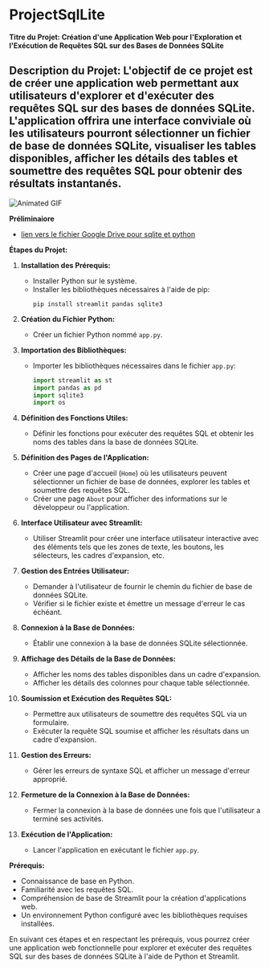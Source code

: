 # ProjectSqlLite
**Titre du Projet: Création d'une Application Web pour l'Exploration et l'Exécution de Requêtes SQL sur des Bases de Données SQLite**

**Description du Projet:**
L'objectif de ce projet est de créer une application web permettant aux utilisateurs d'explorer et d'exécuter des requêtes SQL sur des bases de données SQLite. L'application offrira une interface conviviale où les utilisateurs pourront sélectionner un fichier de base de données SQLite, visualiser les tables disponibles, afficher les détails des tables et soumettre des requêtes SQL pour obtenir des résultats instantanés.
---


![Animated GIF](https://example.com/animated.gif)

**Préliminaiore**
* [lien vers le fichier Google Drive pour sqlite et python](https://drive.google.com/file/d/158QczWn-TwY6TlCo87qZr54FS2iq3376/view?usp=sharing)

**Étapes du Projet:**

1. **Installation des Prérequis:**
   - Installer Python sur le système.
   - Installer les bibliothèques nécessaires à l'aide de pip:
     ```
     pip install streamlit pandas sqlite3
     ```

2. **Création du Fichier Python:**
   - Créer un fichier Python nommé `app.py`.

3. **Importation des Bibliothèques:**
   - Importer les bibliothèques nécessaires dans le fichier `app.py`:
     ```python
     import streamlit as st
     import pandas as pd
     import sqlite3
     import os
     ```

4. **Définition des Fonctions Utiles:**
   - Définir les fonctions pour exécuter des requêtes SQL et obtenir les noms des tables dans la base de données SQLite.

5. **Définition des Pages de l'Application:**
   - Créer une page d'accueil (`Home`) où les utilisateurs peuvent sélectionner un fichier de base de données, explorer les tables et soumettre des requêtes SQL.
   - Créer une page `About` pour afficher des informations sur le développeur ou l'application.

6. **Interface Utilisateur avec Streamlit:**
   - Utiliser Streamlit pour créer une interface utilisateur interactive avec des éléments tels que les zones de texte, les boutons, les sélecteurs, les cadres d'expansion, etc.

7. **Gestion des Entrées Utilisateur:**
   - Demander à l'utilisateur de fournir le chemin du fichier de base de données SQLite.
   - Vérifier si le fichier existe et émettre un message d'erreur le cas échéant.

8. **Connexion à la Base de Données:**
   - Établir une connexion à la base de données SQLite sélectionnée.

9. **Affichage des Détails de la Base de Données:**
   - Afficher les noms des tables disponibles dans un cadre d'expansion.
   - Afficher les détails des colonnes pour chaque table sélectionnée.

10. **Soumission et Exécution des Requêtes SQL:**
    - Permettre aux utilisateurs de soumettre des requêtes SQL via un formulaire.
    - Exécuter la requête SQL soumise et afficher les résultats dans un cadre d'expansion.

11. **Gestion des Erreurs:**
    - Gérer les erreurs de syntaxe SQL et afficher un message d'erreur approprié.

12. **Fermeture de la Connexion à la Base de Données:**
    - Fermer la connexion à la base de données une fois que l'utilisateur a terminé ses activités.

13. **Exécution de l'Application:**
    - Lancer l'application en exécutant le fichier `app.py`.

**Prérequis:**
- Connaissance de base en Python.
- Familiarité avec les requêtes SQL.
- Compréhension de base de Streamlit pour la création d'applications web.
- Un environnement Python configuré avec les bibliothèques requises installées.

En suivant ces étapes et en respectant les prérequis, vous pourrez créer une application web fonctionnelle pour explorer et exécuter des requêtes SQL sur des bases de données SQLite à l'aide de Python et Streamlit.
